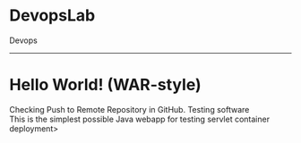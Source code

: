 # DevopsLab  
Devops

---

Hello World! (WAR-style)  
===============  
Checking Push to Remote Repository in GitHub. Testing software  
This is the simplest possible Java webapp for testing servlet container deployment>

